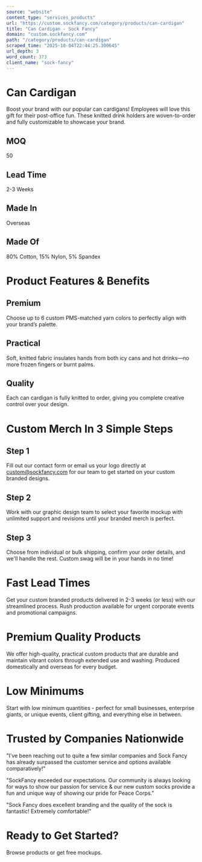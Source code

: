 ```yaml
---
source: "website"
content_type: "services_products"
url: "https://custom.sockfancy.com/category/products/can-cardigan"
title: "Can Cardigan - Sock Fancy"
domain: "custom.sockfancy.com"
path: "/category/products/can-cardigan"
scraped_time: "2025-10-04T22:44:25.300645"
url_depth: 3
word_count: 373
client_name: "sock-fancy"
---
```


# Can Cardigan

Boost your brand with our popular can cardigans! Employees will love this gift for their post-office fun. These knitted drink holders are woven-to-order and fully customizable to showcase your brand.

## MOQ

50

## Lead Time

2-3 Weeks

## Made In

Overseas

## Made Of

80% Cotton, 15% Nylon, 5% Spandex

# Product Features & Benefits

## Premium

Choose up to 6 custom PMS-matched yarn colors to perfectly align with your brand’s palette.

## Practical

Soft, knitted fabric insulates hands from both icy cans and hot drinks—no more frozen fingers or burnt palms.

## Quality

Each can cardigan is fully knitted to order, giving you complete creative control over your design.

# Custom Merch In 3 Simple Steps

## Step 1

Fill out our contact form or email us your logo directly at custom@sockfancy.com for our team to get started on your custom branded designs.

## Step 2

Work with our graphic design team to select your favorite mockup with unlimited support and revisions until your branded merch is perfect.

## Step 3

Choose from individual or bulk shipping, confirm your order details, and we'll handle the rest. Custom swag will be in your hands in no time!

# Fast Lead Times

Get your custom branded products delivered in 2-3 weeks (or less) with our streamlined process. Rush production available for urgent corporate events and promotional campaigns.

# Premium Quality Products

We offer high-quality, practical custom products that are durable and maintain vibrant colors through extended use and washing. Produced domestically and overseas for every budget.

# Low Minimums

Start with low minimum quantities - perfect for small businesses, enterprise giants, or unique events, client gifting, and everything else in between.

# Trusted by Companies Nationwide

"I’ve been reaching out to quite a few similar companies and Sock Fancy has already surpassed the customer service and options available comparatively!"

"SockFancy exceeded our expectations. Our community is always looking for ways to show our passion for service & our new custom socks provide a fun and unique way of showing our pride for Peace Corps."

"Sock Fancy does excellent branding and the quality of the sock is fantastic! Extremely comfortable!"

# Ready to Get Started?

Browse products or get free mockups.